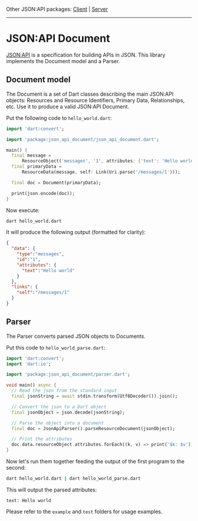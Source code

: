 Other JSON:API packages: [Client](https://pub.dartlang.org/packages/json_api) | [Server](https://pub.dartlang.org/packages/json_api_server)

---
# JSON:API Document
[JSON:API](http://jsonapi.org) is a specification for building APIs in JSON. This library implements 
the Document model and a Parser.

## Document model
The Document is a set of Dart classes describing the main JSON:API objects: Resources and Resource Identifiers, 
Primary Data, Relationships, etc. Use it to produce a valid JSON:API Document.

Put the following code to `hello_world.dart`:
```dart
import 'dart:convert';

import 'package:json_api_document/json_api_document.dart';

main() {
  final message =
      ResourceObject('messages', '1', attributes: {'text': 'Hello world'});
  final primaryData =
      ResourceData(message, self: Link(Uri.parse('/messages/1')));

  final doc = Document(primaryData);

  print(json.encode(doc));
}
```
Now execute: 
```bash
dart hello_world.dart
``` 

It will produce the following output (formatted for clarity):
```json
{
  "data": {
    "type":"messages",
    "id":"1",
    "attributes": {
      "text":"Hello world"
    }
  },
  "links": {
    "self":"/messages/1"
  }
}
```

## Parser
The Parser converts parsed JSON objects to Documents.

Put this code to `hello_world_parse.dart`:
```dart
import 'dart:convert';
import 'dart:io';

import 'package:json_api_document/parser.dart';

void main() async {
  // Read the json from the standard input
  final jsonString = await stdin.transform(Utf8Decoder()).join();

  // Convert the json to a Dart object
  final jsonObject = json.decode(jsonString);

  // Parse the object into a document
  final doc = JsonApiParser().parseResourceDocument(jsonObject);

  // Print the attributes
  doc.data.resourceObject.attributes.forEach((k, v) => print('$k: $v'));
}
```

Now let\'s run them together feeding the output of the first program to the second:
```bash
dart hello_world.dart | dart hello_world_parse.dart
```

This will output the parsed attributes:

```
text: Hello world

```

Please refer to the `example` and `test` folders for usage examples.
